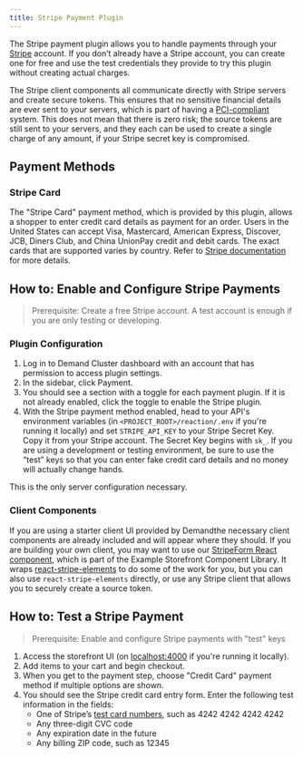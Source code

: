```yaml
---
title: Stripe Payment Plugin
---
```


The Stripe payment plugin allows you to handle payments through your [Stripe](https://stripe.com/) account. If you don’t already have a Stripe account, you can create one for free and use the test credentials they provide to try this plugin without creating actual charges.

The Stripe client components all communicate directly with Stripe servers and create secure tokens. This ensures that no sensitive financial details are ever sent to your servers, which is part of having a [PCI-compliant](https://stripe.com/docs/security#pci-dss-guidelines) system. This does not mean that there is zero risk; the source tokens are still sent to your servers, and they each can be used to create a single charge of any amount, if your Stripe secret key is compromised.

## Payment Methods

### Stripe Card
The "Stripe Card" payment method, which is provided by this plugin, allows a shopper to enter credit card details as payment for an order. Users in the United States can accept Visa, Mastercard, American Express, Discover, JCB, Diners Club, and China UnionPay credit and debit cards. The exact cards that are supported varies by country. Refer to [Stripe documentation](https://stripe.com/docs/sources/cards) for more details.

## How to: Enable and Configure Stripe Payments

> Prerequisite: Create a free Stripe account. A test account is enough if you are only testing or developing.

### Plugin Configuration

1. Log in to Demand Cluster dashboard with an account that has permission to access plugin settings.
2. In the sidebar, click Payment.
3. You should see a section with a toggle for each payment plugin. If it is not already enabled, click the toggle to enable the Stripe plugin.
4. With the Stripe payment method enabled, head to your API's environment variables (in `<PROJECT_ROOT>/reaction/.env` if you're running it locally) and set `STRIPE_API_KEY` to your Stripe Secret Key. Copy it from your Stripe account. The Secret Key begins with `sk_`. If you are using a development or testing environment, be sure to use the “test” keys so that you can enter fake credit card details and no money will actually change hands.

This is the only server configuration necessary.

### Client Components

If you are using a starter client UI provided by Demandthe necessary client components are already included and will appear where they should. If you are building your own client, you may want to use our [StripeForm React component](https://designsystem.demandcluster.com/#!/StripeForm), which is part of the Example Storefront Component Library. It wraps [react-stripe-elements](https://github.com/stripe/react-stripe-elements) to do some of the work for you, but you can also use `react-stripe-elements` directly, or use any Stripe client that allows you to securely create a source token.


## How to: Test a Stripe Payment

> Prerequisite: Enable and configure Stripe payments with "test" keys

1. Access the storefront UI (on [localhost:4000](http://localhost:4000) if you're running it locally).
2. Add items to your cart and begin checkout.
3. When you get to the payment step, choose "Credit Card" payment method if multiple options are shown.
4. You should see the Stripe credit card entry form. Enter the following test information in the fields:
    - One of Stripe’s [test card numbers](https://stripe.com/docs/testing#cards), such as 4242 4242 4242 4242
    - Any three-digit CVC code
    - Any expiration date in the future
    - Any billing ZIP code, such as 12345
